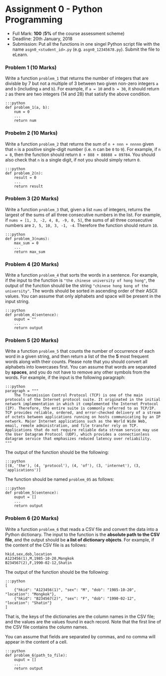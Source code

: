# Assignment 0 - Python Programming

* Full Mark: **100** (**5%** of the course assessment scheme)
* Deadline: 20th January, 2018
* Submission: Put all the functions in one singel Python script file with the name `asgn0_<student_id>.py` (e.g. `asgn0_12345678.py`). Submit the file to eLearn.

### Problem 1 (10 Marks)

Write a function `problem_1` that returns the number of integers that are divisble by 7 but not a multiple of 3 between two given non-zero integers `a` and `b` (including `a` and `b`). For example, if `a = 10` and `b = 30`, it should return `2` as there are two integers (14 and 28) that satisfy the above condition.

    :::python
    def problem_1(a, b):
        num = 0
        ...
        return num


### Probelm 2 (10 Marks)

Write a function `problem_2` that returns the sum of `n + nnn + nnnnn` given that `n` is a positive single-digit number (i.e. n can be `0` to `9`). For example, if `n = 8`, then the function should return `8 + 888 + 88888 = 89784`. You should also check that `n` is a single digit, if not you should simply return `0`.

    :::python
    def problem_2(n):
        result = 0
        ...
        return result


### Problem 3 (20 Marks)

Write a function `problem_3` that, given a list `nums` of integers, returns the largest of the sums of all three consecutive numbers in the list. For example, if `nums = [1, 3, -2, 4, 8, -9, 0, 5]`, the sums of all three consecutive numbers are `2, 5, 10, 3, -1, -4`. Therefore the function should return `10`.

    :::python
    def problem_3(nums):
        max_sum = 0
        ...
        return max_sum


### Problem 4 (20 Marks)

Write a function `problem_4` that sorts the words in a sentence. For example, if the input to the function is `"the chinese university of hong hong"`, the output of the function should be the string `"chinese hong kong of the university"`. The words should be sorted in ascending order of their ASCII values. You can assume that only alphabets and space will be present in the input string.

    :::python
    def problem_4(sentence):
        ouput = ""
        ...
        return output


### Problem 5 (20 Marks)

Write a function `problem_5` that counts the number of occurrence of each word in a given string, and then return a list of the the **5** most frequent words along with their counts. Please note that you should convert all alphabets into lowercases first. You can assume that words are separated by **spaces**, and you do not have to remove any other symbols from the words. For example, if the input is the following paragraph:

    :::python
    paragraph = """
        The Transmission Control Protocol (TCP) is one of the main protocols of the Internet protocol suite. It originated in the initial network implementation in which it complemented the Internet Protocol (IP). Therefore, the entire suite is commonly referred to as TCP/IP. TCP provides reliable, ordered, and error-checked delivery of a stream of octets between applications running on hosts communicating by an IP network. Major Internet applications such as the World Wide Web, email, remote administration, and file transfer rely on TCP. Applications that do not require reliable data stream service may use the User Datagram Protocol (UDP), which provides a connectionless datagram service that emphasizes reduced latency over reliability.
    """

The output of the function should be the following:

    :::python
    [(8, 'the'), (4, 'protocol'), (4, 'of'), (3, 'internet'), (3, 'applications')]

The function should be named `problem_05` as follows:

    :::python
    def problem_5(sentence):
        ouput = []
        ...
        return output


### Problem 6 (20 Marks)

Write a function `problem_6` that reads a CSV file and convert the data into a Python dictionary. The input to the function is the **absolute path to the CSV file**, and the output should be **a list of dictionary objects**. For example, if the content of the CSV file is as follows:

    hkid,sex,dob,location
    A123456(1),M,1985-10-20,Mongkok
    B234567(2),F,1990-02-12,Shatin

The output of the function should be the following:

    :::python
    [
        {"hkid": "A123456(1)", "sex": "M", "dob": "1985-10-20", "location": "Mongkok"},
        {"hkid": "B234567(2)", "sex": "F", "dob": "1990-02-12", "location": "Shatin"}
    ]

That is, the keys of the dictionaries are the column names in the CSV file; and the values are the values found in each record. Note that the first line of the CSV file contains the column names.

You can assume that fields are separated by commas, and no comma will appear in the content of a cell.

    :::python
    def problem_6(path_to_file):
        ouput = []
        ...
        return output
